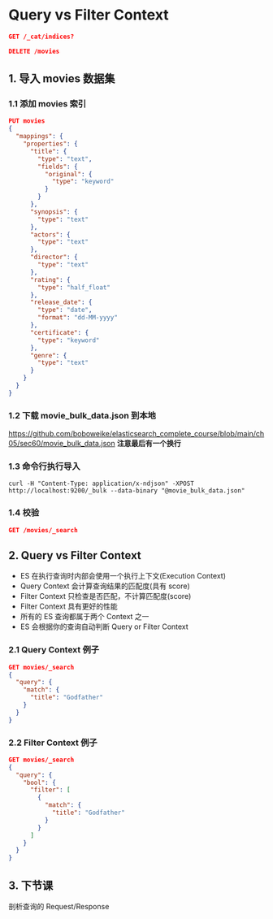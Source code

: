 # Query vs Filter Context

```json
GET /_cat/indices?

DELETE /movies
```

## 1. 导入 movies 数据集

### 1.1 添加 movies 索引

```json
PUT movies
{
  "mappings": {
    "properties": {
      "title": {
        "type": "text",
        "fields": {
          "original": {
            "type": "keyword"
          }
        }
      },
      "synopsis": {
        "type": "text"
      },
      "actors": {
        "type": "text"
      },
      "director": {
        "type": "text"
      },
      "rating": {
        "type": "half_float"
      },
      "release_date": {
        "type": "date",
        "format": "dd-MM-yyyy"
      },
      "certificate": {
        "type": "keyword"
      },
      "genre": {
        "type": "text"
      }
    }
  }
}

```

### 1.2 下载 movie_bulk_data.json 到本地

https://github.com/boboweike/elasticsearch_complete_course/blob/main/ch05/sec60/movie_bulk_data.json
**注意最后有一个换行**

### 1.3 命令行执行导入

`curl -H "Content-Type: application/x-ndjson" -XPOST http://localhost:9200/_bulk --data-binary "@movie_bulk_data.json"`

### 1.4 校验

```json
GET /movies/_search
```

## 2. Query vs Filter Context

- ES 在执行查询时内部会使用一个执行上下文(Execution Context)
- Query Context 会计算查询结果的匹配度(具有 score)
- Filter Context 只检查是否匹配，不计算匹配度(score)
- Filter Context 具有更好的性能
- 所有的 ES 查询都属于两个 Context 之一
- ES 会根据你的查询自动判断 Query or Filter Context

### 2.1 Query Context 例子

```json
GET movies/_search
{
  "query": {
    "match": {
      "title": "Godfather"
    }
  }
}
```

### 2.2 Filter Context 例子

```json
GET movies/_search
{
  "query": {
    "bool": {
      "filter": [
        {
          "match": {
            "title": "Godfather"
          }
        }
      ]
    }
  }
}
```

## 3. 下节课

剖析查询的 Request/Response
